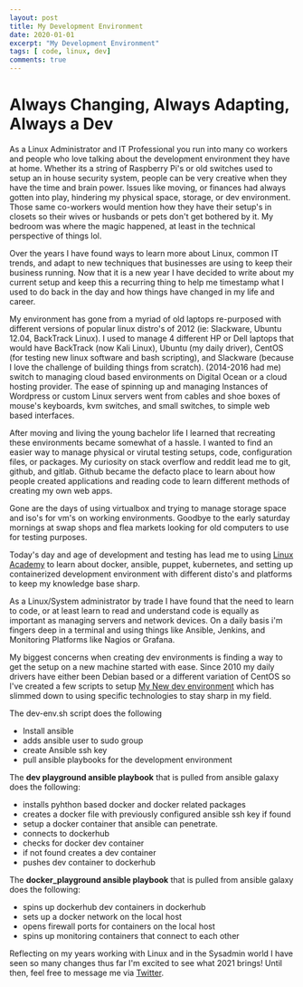 ```yaml
---
layout: post
title: My Development Environment
date: 2020-01-01
excerpt: "My Development Environment"
tags: [ code, linux, dev]
comments: true
---
```

# Always Changing, Always Adapting, Always a Dev

As a Linux Administrator and IT Professional you run into many co workers and people
who love talking about the development environment they have at home.
Whether its a string of Raspberry Pi's or old switches used to setup an in house
security system, people can be very creative when they have the time and brain power.
Issues like moving, or finances had always gotten into play, hindering my physical space, storage, or dev environment. Those same co-workers would mention how they have their setup's in closets so their wives or husbands or pets don't get bothered by it. My bedroom was where the magic happened, at least in the technical perspective of things lol.  

Over the years I have found ways to learn more about Linux, common IT trends, and
adapt to new techniques that businesses are using to keep their business running. Now that it is a new year I have decided to write about my current setup and keep this a recurring thing to help me timestamp what I used to do back in the day and how things have changed in my life and career.

My environment has gone from a myriad of old laptops re-purposed with different versions
of popular linux distro's of 2012 (ie: Slackware, Ubuntu 12.04, BackTrack Linux). I used to manage 4 different HP or Dell laptops that would have BackTrack (now Kali Linux), Ubuntu (my daily driver), CentOS (for testing new linux software and bash scripting), and Slackware (because I love the challenge of building things from scratch). (2014-2016 had me) switch to managing cloud based environments on Digital Ocean or a cloud hosting provider. The ease of spinning up and managing Instances of Wordpress or custom Linux servers went from cables and shoe boxes of mouse's keyboards, kvm switches, and small switches, to simple web based interfaces.

After moving and living the young bachelor life I learned that recreating these environments became somewhat of a hassle. I wanted to find an easier way to manage physical or virutal testing setups, code, configuration files, or packages. My curiosity on stack overflow and reddit lead me to git, github, and gitlab. Github became the defacto place to learn about how people created applications and reading code to learn different methods of creating my own web apps.

Gone are the days of using virtualbox and trying to manage storage space
and iso's for vm's on working environments. Goodbye to the early saturday mornings at swap shops and flea markets looking for old computers to use for testing purposes.

Today's day and age of development and testing has lead me to using [Linux Academy](https://linuxacademy.com/refer?0a4e1de180bbe1521eba10410d5e4f9f ) to learn about docker, ansible, puppet, kubernetes, and setting up containerized development environment with different disto's and platforms to keep my knowledge base sharp.

As a Linux/System administrator by trade I have found that the need to learn to code, or at least learn to read and understand code is equally as important as managing servers and network devices. On a daily basis i'm fingers deep in a terminal and using things like Ansible, Jenkins, and Monitoring Platforms like Nagios or Grafana.

My biggest concerns when creating dev environments is finding a way to get the setup on a new machine started with ease. Since 2010 my daily drivers have either been Debian based or a different variation of CentOS so I've created a few scripts to setup [My New dev environment](https://github.com/tmeralus/dev-environment-setup.git) which has slimmed down to using specific technologies to stay sharp in my field.

The dev-env.sh script does the following
* Install ansible
* adds ansible user to sudo group
* create Ansible ssh key
* pull ansible playbooks for the development environment

The **dev playground ansible playbook** that is pulled from ansible galaxy
does the following:

- installs pyhthon based docker and docker related packages
- creates a docker file with previously configured ansible ssh key if found
- setup a docker container that ansible can penetrate.
- connects to dockerhub
- checks for docker dev container
- if not found creates a dev container
- pushes dev container to dockerhub

The **docker_playground ansible playbook**  that is pulled from ansible galaxy
does the following:

- spins up dockerhub dev containers in dockerhub
- sets up a docker network on the local host
- opens firewall ports for containers on the local host  
- spins up monitoring containers that connect to each other 

 Reflecting on my years working with Linux and in the Sysadmin world I have seen so many changes thus far I'm excited to see what 2021 brings! Until then, feel free to message me via [Twitter](https://twitter.com/TechGameTeddy).

